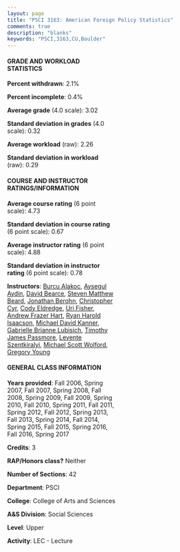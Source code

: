```yaml
---
layout: page
title: "PSCI 3163: American Foreign Policy Statistics"
comments: true
description: "blanks"
keywords: "PSCI,3163,CU,Boulder"
---
```

<head>
<script src="https://ajax.googleapis.com/ajax/libs/jquery/2.1.3/jquery.min.js"></script>
<script src="https://dl.dropboxusercontent.com/s/pc42nxpaw1ea4o9/highcharts.js?dl=0"></script>
<!-- <script src="../assets/js/highcharts.js"></script> -->
<style type="text/css">@font-face {
	font-family: "Bebas Neue";
	src: url(https://www.filehosting.org/file/details/544349/BebasNeue Regular.otf) format("opentype");
	}
	h1.Bebas { 
		font-family: "Bebas Neue", Verdana, Tahoma;
	}
</style>
</head>
<body>
	<div id="container" style="float: right; width: 45%; height: 88%; margin-left: 2.5%; margin-right: 2.5%;"></div>
	<script language="JavaScript">
		$(document).ready(function() {
		var chart = {type: 'column'};
		var title = {text: 'Grade Distribution'};
		var xAxis = {categories: ['A','B','C','D','F'],crosshair: true};
		var yAxis = {min: 0,title: {text: 'Percentage'}};
		var tooltip = {headerFormat: '<center><b><span style="font-size:20px">{point.key}</span></b></center>',
		               pointFormat: '<td style="padding:0"><b>{point.y:.1f}%</b></td>',
		               footerFormat: '</table>',shared: true,useHTML: true};
		var plotOptions = {column: {pointPadding: 0.0,borderWidth: 0}};  
		var credits = {enabled: false};var series= [{name: 'Percent',data: [33.01,45.0,17.24,2.96,1.79,]}];
		var json = {};
		json.chart = chart;
		json.title = title;
		json.tooltip = tooltip;
		json.xAxis = xAxis;
		json.yAxis = yAxis;  
		json.series = series;
		json.plotOptions = plotOptions;  
		json.credits = credits;
		$('#container').highcharts(json);
	});
	</script>
</body>
			   
#### GRADE AND WORKLOAD STATISTICS

**Percent withdrawn**: 2.1%

**Percent incomplete**: 0.4%

**Average grade** (4.0 scale): 3.02

**Standard deviation in grades** (4.0 scale): 0.32

**Average workload** (raw): 2.26

**Standard deviation in workload** (raw): 0.29

#### COURSE AND INSTRUCTOR RATINGS/INFORMATION

**Average course rating** (6 point scale): 4.73

**Standard deviation in course rating** (6 point scale): 0.67

**Average instructor rating** (6 point scale): 4.88

**Standard deviation in instructor rating** (6 point scale): 0.78

**Instructors**: <a href='../../instructors/Burcu_Alakoc'>Burcu Alakoc</a>, <a href='../../instructors/Aysegul_Aydin'>Aysegul Aydin</a>, <a href='../../instructors/David_Bearce'>David Bearce</a>, <a href='../../instructors/Steven_Matthew_Beard'>Steven Matthew Beard</a>, <a href='../../instructors/Jonathan_Berohn'>Jonathan Berohn</a>, <a href='../../instructors/Christopher_Cyr'>Christopher Cyr</a>, <a href='../../instructors/Cody_Eldredge'>Cody Eldredge</a>, <a href='../../instructors/Uri_Fisher'>Uri Fisher</a>, <a href='../../instructors/Andrew_Frazer_Hart'>Andrew Frazer Hart</a>, <a href='../../instructors/Ryan_Harold_Isaacson'>Ryan Harold Isaacson</a>, <a href='../../instructors/Michael_David_Kanner'>Michael David Kanner</a>, <a href='../../instructors/Gabrielle_Brianne_Lubisich'>Gabrielle Brianne Lubisich</a>, <a href='../../instructors/Timothy_James_Passmore'>Timothy James Passmore</a>, <a href='../../instructors/Levente_Szentkiralyi'>Levente Szentkiralyi</a>, <a href='../../instructors/Michael_Scott_Wolford'>Michael Scott Wolford</a>, <a href='../../instructors/Gregory_Young'>Gregory Young</a>

#### GENERAL CLASS INFORMATION

**Years provided**: Fall 2006, Spring 2007, Fall 2007, Spring 2008, Fall 2008, Spring 2009, Fall 2009, Spring 2010, Fall 2010, Spring 2011, Fall 2011, Spring 2012, Fall 2012, Spring 2013, Fall 2013, Spring 2014, Fall 2014, Spring 2015, Fall 2015, Spring 2016, Fall 2016, Spring 2017

**Credits**: 3

**RAP/Honors class?** Neither

**Number of Sections**: 42

**Department**: PSCI

**College**: College of Arts and Sciences

**A&S Division**: Social Sciences

**Level**: Upper

**Activity**: LEC - Lecture
